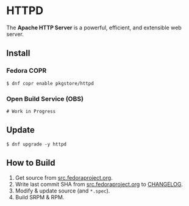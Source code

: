 # HTTPD

The **Apache HTTP Server** is a powerful, efficient, and extensible web server.

## Install

### Fedora COPR

```
$ dnf copr enable pkgstore/httpd
```

### Open Build Service (OBS)

```
# Work in Progress
```

## Update

```
$ dnf upgrade -y httpd
```

## How to Build

1. Get source from [src.fedoraproject.org](https://src.fedoraproject.org/rpms/httpd).
2. Write last commit SHA from [src.fedoraproject.org](https://src.fedoraproject.org/rpms/httpd) to [CHANGELOG](CHANGELOG).
3. Modify & update source (and `*.spec`).
4. Build SRPM & RPM.
